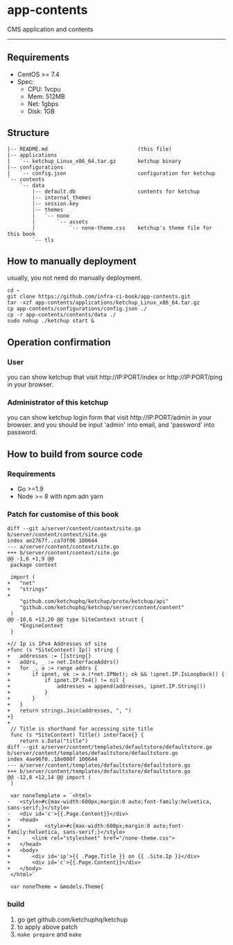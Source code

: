 # app-contents
CMS application and contents

---

## Requirements
* CentOS >= 7.4
* Spec:
  * CPU: 1vcpu
  * Mem: 512MB
  * Net: 1gbps
  * Disk: 1GB

## Structure
```
|-- README.md                             (this file)
|-- applications
|   `-- ketchup_Linux_x86_64.tar.gz       ketchup binary
|-- configurations
|   `-- config.json                       configuration for ketchup
`-- contents
    `-- data
        |-- default.db                    contents for ketchup
        |-- internal_themes
        |-- session.key
        |-- themes
        |   `-- none
        |       `-- assets
        |           `-- none-theme.css    ketchup's theme file for this book
        `-- tls
```

## How to manually deployment

usually, you not need do manually deployment.

```
cd ~
git clone https://github.com/infra-ci-book/app-contents.git
tar -xzf app-contents/applications/ketchup_Linux_x86_64.tar.gz
cp app-contents/configurations/config.json ./
cp -r app-contents/contents/data ./
sudo nohup ./ketchup start &
```

## Operation confirmation

### User

you can show ketchup that visit http://IP:PORT/index or http://IP:PORT/ping in your browser.

### Administrator of this ketchup

you can show ketchup login form that visit http://IP:PORT/admin in your browser.
and you should be input 'admin' into email, and 'password' into password.

## How to build from source code

### Requirements

* Go >=1.9
* Node >= 8 with npm adn yarn

### Patch for customise of this book

```
diff --git a/server/content/context/site.go b/server/content/context/site.go
index ae2767f..ca7df06 100644
--- a/server/content/context/site.go
+++ b/server/content/context/site.go
@@ -1,6 +1,9 @@
 package context
 
 import (
+	"net"
+	"strings"
+
 	"github.com/ketchuphq/ketchup/proto/ketchup/api"
 	"github.com/ketchuphq/ketchup/server/content/content"
 )
@@ -10,6 +13,20 @@ type SiteContext struct {
 	*EngineContext
 }
 
+// Ip is IPv4 Addresses of site
+func (s *SiteContext) Ip() string {
+	addresses := []string{}
+	addrs, _ := net.InterfaceAddrs()
+	for _, a := range addrs {
+		if ipnet, ok := a.(*net.IPNet); ok && !ipnet.IP.IsLoopback() {
+			if ipnet.IP.To4() != nil {
+				addresses = append(addresses, ipnet.IP.String())
+			}
+		}
+	}
+	return strings.Join(addresses, ", ")
+}
+
 // Title is shorthand for accessing site title
 func (s *SiteContext) Title() interface{} {
 	return s.Data("title")
diff --git a/server/content/templates/defaultstore/defaultstore.go b/server/content/templates/defaultstore/defaultstore.go
index 4ae96f0..18e000f 100644
--- a/server/content/templates/defaultstore/defaultstore.go
+++ b/server/content/templates/defaultstore/defaultstore.go
@@ -12,8 +12,14 @@ import (
 )
 
 var noneTemplate = `<html>
-	<style>#c{max-width:600px;margin:0 auto;font-family:helvetica, sans-serif;}</style>
-	<div id='c'>{{.Page.Content}}</div>
+	<head>
+        	<style>#c{max-width:600px;margin:0 auto;font-family:helvetica, sans-serif;}</style>
+		<link rel="stylesheet" href="/none-theme.css">
+	</head>
+	<body>
+		<div id='ip'>{{ .Page.Title }} on {{ .Site.Ip }}</div>
+		<div id='c'>{{.Page.Content}}</div>
+	</body>
 </html>`
 
 var noneTheme = &models.Theme{
```

### build

1. go get github.com/ketchuphq/ketchup
2. to apply above patch
3. `make prepare` and `make`
